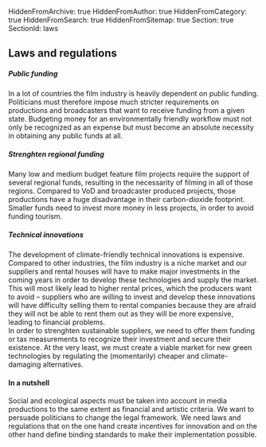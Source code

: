 HiddenFromArchive: true
HiddenFromAuthor: true
HiddenFromCategory: true
HiddenFromSearch: true
HiddenFromSitemap: true
Section: true
SectionId: laws

## Laws and regulations

##### Public funding

In a lot of countries the film industry is heavily dependent on public funding. Politicians must therefore impose much stricter requirements on productions and broadcasters that want to receive funding from a given state. Budgeting money for an environmentally friendly workflow must not only be recognized as an expense but must become an absolute necessity in obtaining any public funds at all.

##### Strenghten regional funding

Many low and medium budget feature film projects require the support of several regional funds, resulting in the necessarity of filming in all of those regions. Compared to VoD and broadcaster produced projects, those productions have a huge disadvantage in their carbon-dioxide footprint. Smaller funds need to invest more money in less projects, in order to avoid funding tourism.

##### Technical innovations

The development of climate-friendly technical innovations is expensive. Compared to other industries, the film industry is a niche market and our suppliers and rental houses will have to make major investments in the coming years in order to develop these technologies and supply the market. This will most likely lead to higher rental prices, which the producers want to avoid – suppliers who are willing to invest and develop these innovations will have difficulty selling them to rental companies because they are afraid they will not be able to rent them out as they will be more expensive, leading to financial problems.  
In order to strenghten sustainable suppliers, we need to offer them funding or tax measurements to recognize their investment and secure their existence. At the very least, we must create a viable market for new green technologies by regulating the <span class="font-weight-light">(momentarily)</span> cheaper and climate-damaging alternatives.

#### In a nutshell

Social and ecological aspects must be taken into account in media productions to the same extent as financial and artistic criteria. We want to persuade politicians to change the legal framework. We need laws and regulations that on the one hand create incentives for innovation and on the other hand define binding standards to make their implementation possible.
